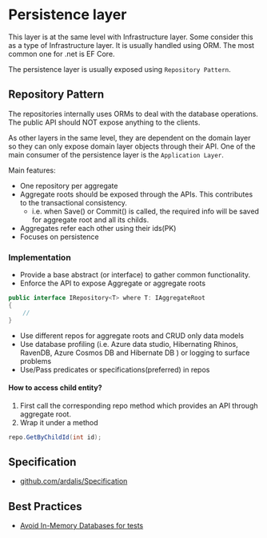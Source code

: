 # Persistence layer
This layer is at the same level with Infrastructure layer. Some consider this as a type of Infrastructure layer. It is usually handled using ORM. The most common one for .net is EF Core. 

The persistence layer is usually exposed using `Repository Pattern`.

## Repository Pattern
The repositories internally uses ORMs to deal with the database operations. The public API should NOT expose anything to the clients.

As other layers in the same level, they are dependent on the domain layer so they can only expose domain layer objects through their API. One of the main consumer of the persistence layer is the `Application Layer`.

Main features:
- One repository per aggregate
- Aggregate roots should be exposed through the APIs. This contributes to the transactional consistency.
    - i.e. when Save() or Commit() is called, the required info will be saved for aggregate root and all its childs.
- Aggregates refer each other using their ids(PK)
- Focuses on persistence

### Implementation
- Provide a base abstract (or interface) to gather common functionality.
- Enforce the API to expose Aggregate or aggregate roots
```csharp
public interface IRepository<T> where T: IAggregateRoot
{
    //
}
```
- Use different repos for aggregate roots and CRUD only data models
- Use database profiling (i.e. Azure data studio, Hibernating Rhinos, RavenDB, Azure Cosmos DB and Hibernate DB ) or logging to surface problems 
- Use/Pass predicates or specifications(preferred) in repos

#### How to access child entity?
1. First call the corresponding repo method which provides an API through aggregate root.
2. Wrap it under a method
```csharp
repo.GetByChildId(int id);
```

## Specification
- [github.com/ardalis/Specification](github.com/ardalis/Specification)

## Best Practices
- [Avoid In-Memory Databases for tests](jimmybogard.com/avoid-in-memory-databases-for-tests/)
